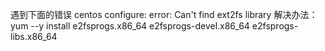 遇到下面的错误
centos configure: error: Can't find ext2fs library
解决办法：yum --y install  e2fsprogs.x86_64 e2fsprogs-devel.x86_64 e2fsprogs-libs.x86_64